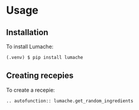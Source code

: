 # Usage

## Installation 

To install Lumache:

```console
(.venv) $ pip install lumache
```

## Creating recepies

To create a recepie:

```{eval-rst}
.. autofunction:: lumache.get_random_ingredients
```